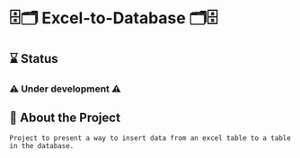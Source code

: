 # 🗄️🗂️ Excel-to-Database 🗂️🗄️

## ⌛ Status
### ⚠️ Under development ⚠️
## 📄 About the Project
    Project to present a way to insert data from an excel table to a table in the database.
